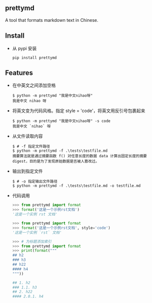 prettymd
--------


A tool that formats markdown text in Chinese.


Install
-------

- 从 pypi 安装
    ```shell
    pip install prettymd
    ```


Features
--------


- 在中英文之间添加空格
    ```shell
    $ python -m prettymd "我是中文nihao呀"
    我是中文 nihao 呀
    ```

- 将英文变为代码风格。指定 style = 'code'，将英文用反引号包裹起来
    ```shell
    $ python -m prettymd "我是中文nihao呀" -s code
    我是中文 `nihao` 呀
    ```

- 从文件读取内容
    ```shell
    $ # -f 指定文件路径
    $ python -m prettymd -f .\tests\testfile.md
    摘要算法就是通过摘要函数 f() 对任意长度的数据 data 计算出固定长度的摘要 digest，目的是为了发现原始数据是否被人篡改过。
    ```

- 输出到指定文件
    ```shell
    $ # -o 指定输出文件路径
    $ python -m prettymd -f .\tests\testfile.md -o testfile.md
    ```

- 代码调用
    ```python
    >>> from prettymd import format
    >>> format('这是一个示例rst文档')
    '这是一个实例 rst 文档'

    >>> from prettymd import format
    >>> format('这是一个示例rst文档', style='code')
    '这是一个实例 `rst` 文档'

    >>> # 为标题添加索引
    >>> from prettymd import format
    >>> print(format("""
    ## h2
    ### h3
    ## h22
    #### h4
    """))

    ## 1. h2
    ### 1.1. h3
    ## 2. h22
    #### 2.0.1. h4
    ```
